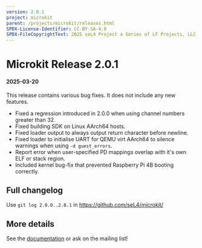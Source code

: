 ```yaml
---
version: 2.0.1
project: microkit
parent: /projects/microkit/releases.html
SPDX-License-Identifier: CC-BY-SA-4.0
SPDX-FileCopyrightText: 2025 seL4 Project a Series of LF Projects, LLC.
---
```


# Microkit Release 2.0.1

#### 2025-03-20

This release contains various bug fixes. It does not include any new features.

* Fixed a regression introduced in 2.0.0 when using channel numbers greater than 32.
* Fixed building SDK on Linux AArch64 hosts.
* Fixed loader output to always output return character before newline.
* Fixed loader to initialise UART for QEMU virt AArch64 to silence warnings
  when using `-d guest_errors`.
* Report error when user-specified PD mappings overlap with it's own ELF
  or stack region.
* Included kernel bug-fix that prevented Raspberry Pi 4B booting correctly.

## Full changelog

Use `git log 2.0.0..2.0.1` in <https://github.com/seL4/microkit/>

## More details

See the [documentation](https://github.com/seL4/microkit/blob/main/docs/manual.md)
or ask on the mailing list!
